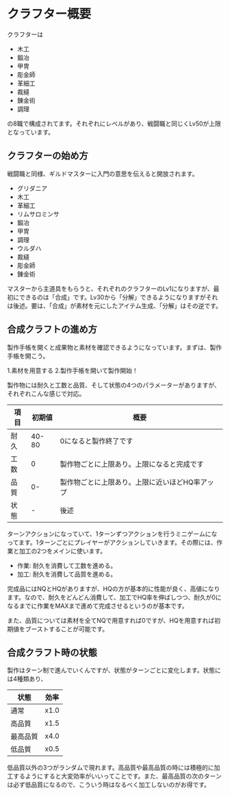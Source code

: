 # クラフター概要

クラフターは

- 木工
- 鍛冶
- 甲冑
- 彫金師
- 革細工
- 裁縫
- 錬金術
- 調理

の8職で構成されてます。それぞれにレベルがあり、戦闘職と同じくLv50が上限となっています。

## クラフターの始め方

戦闘職と同様、ギルドマスターに入門の意思を伝えると開放されます。

- グリダニア
 - 木工
 - 革細工
- リムサロミンサ
 - 鍛冶
 - 甲冑
 - 調理
- ウルダハ
 - 裁縫
 - 彫金師
 - 錬金術

マスターから主道具をもらうと、それぞれのクラフターのLv1になりますが、最初にできるのは「合成」です。Lv30から「分解」できるようになりますがそれは後述。要は、「合成」が素材を元にしたアイテム生成、「分解」はその逆です。

## 合成クラフトの進め方

製作手帳を開くと成果物と素材を確認できるようになっています。まずは、製作手帳を開こう。

1.素材を用意する
2.製作手帳を開いて製作開始！

製作物には耐久と工数と品質、そして状態の4つのパラメーターがありますが、それぞれこんな感じで対応。

|項目|初期値|概要|
|----|----|----|
|耐久|40-80|0になると製作終了です|
|工数|0|製作物ごとに上限あり。上限になると完成です|
|品質|0-|製作物ごとに上限あり。上限に近いほどHQ率アップ|
|状態|-|後述|

ターンアクションになっていて、1ターンずつアクションを行うミニゲームになってます。1ターンごとにプレイヤーがアクションしていきます。その際には、作業と加工の2つをメインに使います。

- 作業: 耐久を消費して工数を進める。
- 加工: 耐久を消費して品質を進める。

完成品にはNQとHQがありますが、HQの方が基本的に性能が良く、高値になります。なので、耐久をどんどん消費して、加工でHQ率を伸ばしつつ、耐久が0になるまでに作業をMAXまで進めて完成させるというのが基本です。

また、品質については素材を全てNQで用意すれば0ですが、HQを用意すれば初期値をブーストすることが可能です。

## 合成クラフト時の状態

製作はターン制で進んでいくんですが、状態がターンごとに変化します。状態には4種類あり、

|状態|効率|
|----|---|
|通常|x1.0|
|高品質|x1.5|
|最高品質|x4.0|
|低品質|x0.5|

低品質以外の3つがランダムで現れます。高品質や最高品質の時には積極的に加工するようにすると大変効率がいいってことです。また、最高品質の次のターンは必ず低品質になるので、こういう時はなるべく加工しないのがお得です。